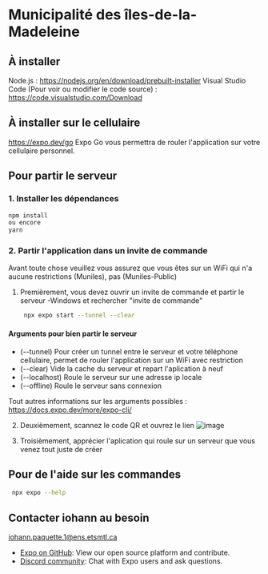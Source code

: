 # Municipalité des îles-de-la-Madeleine

## À installer
Node.js : https://nodejs.org/en/download/prebuilt-installer
Visual Studio Code (Pour voir ou modifier le code source) : https://code.visualstudio.com/Download

## À installer sur le cellulaire
https://expo.dev/go
Expo Go vous permettra de rouler l'application sur votre cellulaire personnel.

## Pour partir le serveur

### 1. Installer les dépendances

   ```bash
   npm install
   ou encore
   yarn
   ```

### 2. Partir l'application dans un invite de commande
Avant toute chose veuillez vous assurez que vous êtes sur un WiFi qui n'a aucune restrictions (Muniles), pas (Muniles-Public)
1. Premièrement, vous devez ouvrir un invite de commande et partir le serveur
   -Windows et rechercher "invite de commande"

   ```bash
    npx expo start --tunnel --clear
   ```
#### Arguments pour bien partir le serveur
   - (--tunnel) Pour créer un tunnel entre le serveur et votre téléphone cellulaire, permet de rouler l'application sur un WiFi avec restriction
   - (--clear) Vide la cache du serveur et repart l'aplication à neuf
   - (--localhost) Roule le serveur sur une adresse ip locale
   - (--offline) Roule le serveur sans connexion

Tout autres informations sur les arguments possibles : https://docs.expo.dev/more/expo-cli/

2. Deuxièmement, scannez le code QR et ouvrez le lien
![image](https://github.com/ipaquetteMuniles/MobileMuniles/assets/169171284/d0996443-7bba-435c-a69f-648c8229a158)

3. Troisièmement, apprécier l'aplication qui roule sur un serveur que vous venez tout juste de créer

## Pour de l'aide sur les commandes
   ```bash
    npx expo --help
   ```   

## Contacter iohann au besoin
iohann.paquette.1@ens.etsmtl.ca

- [Expo on GitHub](https://github.com/expo/expo): View our open source platform and contribute.
- [Discord community](https://chat.expo.dev): Chat with Expo users and ask questions.
